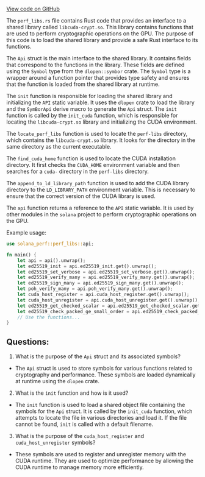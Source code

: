 
[View code on GitHub](https://github.com/solana-labs/solana/blob/master/perf/src/perf_libs.rs)

The `perf_libs.rs` file contains Rust code that provides an interface to a shared library called `libcuda-crypt.so`. This library contains functions that are used to perform cryptographic operations on the GPU. The purpose of this code is to load the shared library and provide a safe Rust interface to its functions.

The `Api` struct is the main interface to the shared library. It contains fields that correspond to the functions in the library. These fields are defined using the `Symbol` type from the `dlopen::symbor` crate. The `Symbol` type is a wrapper around a function pointer that provides type safety and ensures that the function is loaded from the shared library at runtime.

The `init` function is responsible for loading the shared library and initializing the `API` static variable. It uses the `dlopen` crate to load the library and the `SymBorApi` derive macro to generate the `Api` struct. The `init` function is called by the `init_cuda` function, which is responsible for locating the `libcuda-crypt.so` library and initializing the CUDA environment.

The `locate_perf_libs` function is used to locate the `perf-libs` directory, which contains the `libcuda-crypt.so` library. It looks for the directory in the same directory as the current executable.

The `find_cuda_home` function is used to locate the CUDA installation directory. It first checks the `CUDA_HOME` environment variable and then searches for a `cuda-` directory in the `perf-libs` directory.

The `append_to_ld_library_path` function is used to add the CUDA library directory to the `LD_LIBRARY_PATH` environment variable. This is necessary to ensure that the correct version of the CUDA library is used.

The `api` function returns a reference to the `API` static variable. It is used by other modules in the `solana` project to perform cryptographic operations on the GPU.

Example usage:

```rust
use solana_perf::perf_libs::api;

fn main() {
    let api = api().unwrap();
    let ed25519_init = api.ed25519_init.get().unwrap();
    let ed25519_set_verbose = api.ed25519_set_verbose.get().unwrap();
    let ed25519_verify_many = api.ed25519_verify_many.get().unwrap();
    let ed25519_sign_many = api.ed25519_sign_many.get().unwrap();
    let poh_verify_many = api.poh_verify_many.get().unwrap();
    let cuda_host_register = api.cuda_host_register.get().unwrap();
    let cuda_host_unregister = api.cuda_host_unregister.get().unwrap();
    let ed25519_get_checked_scalar = api.ed25519_get_checked_scalar.get().unwrap();
    let ed25519_check_packed_ge_small_order = api.ed25519_check_packed_ge_small_order.get().unwrap();
    // Use the functions...
}
```
## Questions: 
 1. What is the purpose of the `Api` struct and its associated symbols?
- The `Api` struct is used to store symbols for various functions related to cryptography and performance. These symbols are loaded dynamically at runtime using the `dlopen` crate.
2. What is the `init` function and how is it used?
- The `init` function is used to load a shared object file containing the symbols for the `Api` struct. It is called by the `init_cuda` function, which attempts to locate the file in various directories and load it. If the file cannot be found, `init` is called with a default filename.
3. What is the purpose of the `cuda_host_register` and `cuda_host_unregister` symbols?
- These symbols are used to register and unregister memory with the CUDA runtime. They are used to optimize performance by allowing the CUDA runtime to manage memory more efficiently.